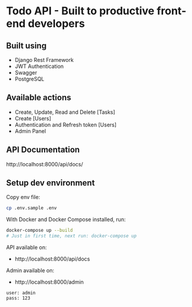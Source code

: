 # Todo API - Built to productive front-end developers

## Built using
- Django Rest Framework
- JWT Authentication
- Swagger
- PostgreSQL

## Available actions
- Create, Update, Read and Delete [Tasks]
- Create [Users]
- Authentication and Refresh token [Users]
- Admin Panel

## API Documentation
http://localhost:8000/api/docs/

## Setup dev environment
Copy env file:
```bash
cp .env.sample .env
```

With Docker and Docker Compose installed, run:
```bash
docker-compose up --build
# Just in first time, next run: docker-compose up
```

API available on:
- http://localhost:8000/api/docs

Admin available on:
- http://localhost:8000/admin
```
user: admin 
pass: 123
```
